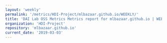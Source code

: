```yaml
---
layout: 'weekly'
permalink: '/metrics/HDI-Project/mlbazaar.github.io/WEEKLY/'
title: 'DAI Lab OSS Metrics Metrics report for mlbazaar.github.io | WEEKLY-REPORT-2019-03-03'
organization: 'HDI-Project'
repository: 'mlbazaar.github.io'
current_date: '2019-03-03'
---
```

